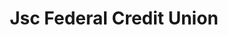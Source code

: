 ---
title: Jsc Federal Credit Union
slug: jsc-federal-credit-union
updated-on: '2024-05-30T13:44:31.749Z'
created-on: '2024-05-30T13:41:46.671Z'
published-on: '2024-05-30T13:54:32.469Z'
f_city-state-2:
- cms/city/friendswood-tx.md
- cms/city/galveston-tx.md
- cms/city/league-city-tx.md
f_locations:
- cms/payday-loan/jsc-federal-credit-union-19895.md
- cms/payday-loan/jsc-federal-credit-union-19896.md
- cms/payday-loan/jsc-federal-credit-union-19897.md
f_states:
- cms/state/texas.md
layout: '[company].html'
tags: company
---